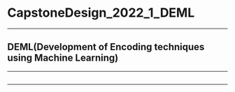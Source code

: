 # CapstoneDesign_2022_1_DEML
---------
## DEML(Development of Encoding techniques using Machine Learning)
------------

##  
 

 ----------------
 
